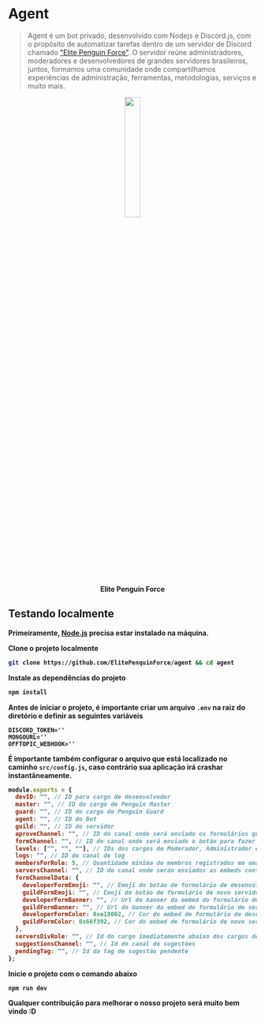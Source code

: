 # Agent

> Agent é um bot privado, desenvolvido com Nodejs e Discord.js, com o propósito de automatizar tarefas dentro de um servidor de Discord chamado ["Elite Penguin Force"](https://discord.gg/epf). O servidor reúne administradores, moderadores e desenvolvedores de grandes servidores brasileiros, juntos, formamos uma comunidade onde compartilhamos experiências de administração, ferramentas, metodologias, serviços e muito mais.

<p align='middle'>
  <img src="https://user-images.githubusercontent.com/32278696/200096419-aeb7c30a-f341-4f36-a7f7-b37aab27861e.png" width='25%'/>
</p>

<p align='middle'>
  <strong>Elite Penguin Force<strong>
</p>

## Testando localmente

Primeiramente, [Node.js](https://nodejs.org) precisa estar instalado na máquina.

Clone o projeto localmente

```bash
git clone https://github.com/ElitePenquinForce/agent && cd agent
```

Instale as dependências do projeto

```bash
npm install
```

Antes de iniciar o projeto, é importante criar um arquivo `.env` na raiz do diretório e definir as seguintes variáveis

```env
DISCORD_TOKEN=''
MONGOURL=''
OFFTOPIC_WEBHOOK=''
```

É importante também configurar o arquivo que está localizado no caminho `src/config.js`, caso contrário sua aplicação irá crashar instantâneamente.

```js
module.exports = {
  devID: "", // ID para cargo de desenvolvedor
  master: "", // ID do cargo de Penguin Master
  guard: "", // ID do cargo de Penguin Guard
  agent: "", // ID do Bot
  guild: "", // ID do servidor
  aproveChannel: "", // ID do canal onde será enviado os formulários que serão aprovados
  formChannel: "", // ID do canal onde será enviado o botão para fazer os formulários
  levels: ["", "", ""], // IDs dos cargos de Moderador, Administrador e Dono, respectivamente
  logs: "", // ID do canal de log
  membersForRole: 5, // Quantidade mínima de membros registrados em uma staff para ser criado o cargo do servidor
  serversChannel: "", // ID do canal onde serão enviados as embeds contendo todos os servidores registrados
  formChannelData: {
    developerFormEmoji: "", // Emoji do botão de formulário de desenvolvedor
    guildFormEmoji: "", // Emoji do botão de formulário de novo servidor
    developerFormBanner: "", // Url do banner da embed do formulário de devenvolvedor
    guildFormBanner: "", // Url do banner da embed do formulário de servidor
    developerFormColor: 0xe18002, // Cor do embed de formulário de desenvolvedor
    guildFormColor: 0x66f392, // Cor do embed de formulário de novo servidor
  },
  serversDivRole: "", // Id do cargo imediatamente abaixo dos cargos de servidores
  suggestionsChannel: "", // Id do canal de sugestões
  pendingTag: "", // Id da tag de sugestão pendente
};
```

Inicie o projeto com o comando abaixo

```bash
npm run dev
```

Qualquer contribuição para melhorar o nosso projeto será muito bem vindo :D
